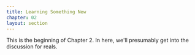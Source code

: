 ```yaml
---
title: Learning Something New
chapter: 02
layout: section
---
```


This is the beginning of Chapter 2. In here, we'll presumably get into the discussion for reals.
